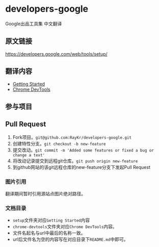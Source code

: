 # developers-google
Google出品工具集 中文翻译

## 原文链接
https://developers.google.com/web/tools/setup/

## 翻译内容
* [Getting Started](setup)
* [Chrome DevTools](chrome-devtools)

## 参与项目

## Pull Request
1. Fork项目。`git@github.com:RayKr/developers-google.git`
2. 创建特性分支。`git checkout -b new-feature`
3. 提交改动。`git commit -m 'Added some features or fixed a bug or change a text'`
4. 将改动记录提交到远程git仓库。`git push origin new-feature`
5. 到github网站的该git远程仓库的new-feature分支下发起Pull Request

### 图片引用
翻译期间暂时引用源站点图片绝对路径。

### 文档目录
* `setup`文件夹对应`Getting Started`内容
* `chrome-devtools`文件夹对应`Chrome DevTools`内容。
* 文件名起名与url中最后的名称一致。
* url后文件名为空的内容写在对应目录下`README.md`中即可。


